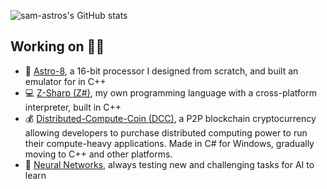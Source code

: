 
![sam-astros's GitHub stats](https://github-readme-stats.vercel.app/api?username=sam-astro&theme=github_dark)

## Working on 👩‍💻
* 💽 [Astro-8](https://github.com/sam-astro/Astro8-Computer), a 16-bit processor I designed from scratch, and built an emulator for in C++
* 💻 [Z-Sharp (Z#)](https://github.com/sam-astro/Z-Sharp), my own programming language with a cross-platform interpreter, built in C++
* 💰 [Distributed-Compute-Coin (DCC)](https://github.com/sam-astro/Distributed-Compute-Coin), a P2P blockchain cryptocurrency allowing developers to purchase distributed computing power to run their compute-heavy applications. Made in C# for Windows, gradually moving to C++ and other platforms.
* 🧠 [Neural Networks](https://github.com/sam-astro/NN-2), always testing new and challenging tasks for AI to learn

